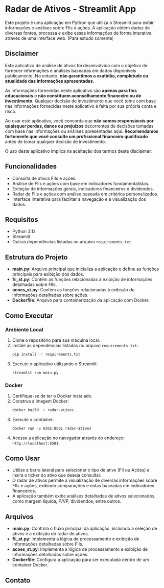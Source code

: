 
# Radar de Ativos - Streamlit App

Este projeto é uma aplicação em Python que utiliza o Streamlit para exibir informações e análises sobre FIIs e ações. A aplicação obtém dados de diversas fontes, processa e exibe essas informações de forma interativa através de uma interface web. (Para estudo somente)



## Disclaimer

Este aplicativo de análise de ativos foi desenvolvido com o objetivo de fornecer informações e análises baseadas em dados disponíveis publicamente. No entanto, **não garantimos a exatidão, completude ou atualidade das informações apresentadas**.

As informações fornecidas neste aplicativo são **apenas para fins educacionais** e **não constituem aconselhamento financeiro ou de investimento**. Qualquer decisão de investimento que você tome com base nas informações fornecidas neste aplicativo é feita por sua própria conta e risco.

Ao usar este aplicativo, você concorda que **não somos responsáveis por quaisquer perdas, danos ou prejuízos** decorrentes de decisões tomadas com base nas informações ou análises apresentadas aqui. **Recomendamos fortemente que você consulte um profissional financeiro qualificado** antes de tomar qualquer decisão de investimento.

O uso deste aplicativo implica na aceitação dos termos deste disclaimer.



## Funcionalidades

- Consulta de ativos FIIs e ações.
- Análise de FIIs e ações com base em indicadores fundamentalistas.
- Exibição de informações gerais, indicadores financeiros e dividendos.
- Radar de FIIs e ações com análise baseada em critérios personalizados.
- Interface interativa para facilitar a navegação e a visualização dos dados.

## Requisitos

- Python 3.12
- Streamlit
- Outras dependências listadas no arquivo `requirements.txt`

## Estrutura do Projeto

- **main.py**: Arquivo principal que inicializa a aplicação e define as funções principais para exibição dos dados.
- **fii_st.py**: Contém as funções relacionadas à exibição de informações detalhadas sobre FIIs.
- **acoes_st.py**: Contém as funções relacionadas à exibição de informações detalhadas sobre ações.
- **Dockerfile**: Arquivo para containerização da aplicação com Docker.

## Como Executar

### Ambiente Local

1. Clone o repositório para sua máquina local.
2. Instale as dependências listadas no arquivo `requirements.txt`:
   ```bash
   pip install -r requirements.txt
   ```
3. Execute o aplicativo utilizando o Streamlit:
   ```bash
   streamlit run main.py
   ```

### Docker

1. Certifique-se de ter o Docker instalado.
2. Construa a imagem Docker:
   ```bash
   docker build -t radar-ativos .
   ```
3. Execute o container:
   ```bash
   docker run -p 8501:8501 radar-ativos
   ```
4. Acesse a aplicação no navegador através do endereço: `http://localhost:8501`.

## Como Usar

- Utilize a barra lateral para selecionar o tipo de ativo (FII ou Ações) e insira o ticker do ativo que deseja consultar.
- O radar de ativos permite a visualização de diversas informações sobre FIIs e ações, exibindo comparações e notas baseadas em indicadores financeiros.
- A aplicação também exibe análises detalhadas de ativos selecionados, como margem líquida, P/VP, dividendos, entre outros.

## Arquivos

- **main.py**: Controla o fluxo principal da aplicação, incluindo a seleção de ativos e a exibição do radar de ativos.
- **fii_st.py**: Implementa a lógica de processamento e exibição de informações detalhadas sobre FIIs.
- **acoes_st.py**: Implementa a lógica de processamento e exibição de informações detalhadas sobre ações.
- **Dockerfile**: Configura a aplicação para ser executada dentro de um container Docker.

## Contato
